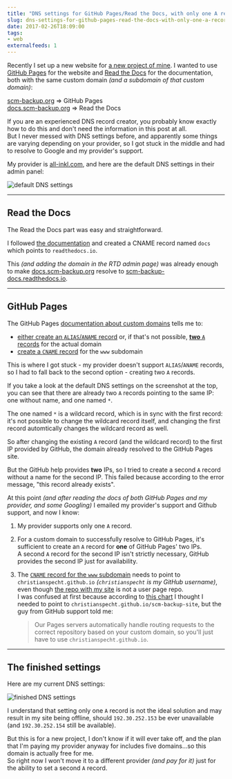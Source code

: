 ```yaml
---
title: "DNS settings for GitHub Pages/Read the Docs, with only one A record"
slug: dns-settings-for-github-pages-read-the-docs-with-only-one-a-record
date: 2017-02-26T18:09:00
tags:
- web
externalfeeds: 1
---
```


Recently I set up a new website for [a new project of mine](http://scm-backup.org). I wanted to use [GitHub Pages](https://pages.github.com/) for the website and [Read the Docs](https://readthedocs.org/) for the documentation, both with the same custom domain *(and a subdomain of that custom domain)*:

[scm-backup.org](http://scm-backup.org) ⇒ GitHub Pages  
[docs.scm-backup.org](http://docs.scm-backup.org) ⇒ Read the Docs

If you are an experienced DNS record creator, you probably know exactly how to do this and don't need the information in this post at all.  
But I never messed with DNS settings before, and apparently some things are varying depending on your provider, so I got stuck in the middle and had to resolve to Google and my provider's support.

My provider is [all-inkl.com](https://all-inkl.com/), and here are the default DNS settings in their admin panel:

![default DNS settings](/img/all-inkl-dns-default.png)

---

## Read the Docs

The Read the Docs part was easy and straightforward. 

I followed [the documentation](http://docs.readthedocs.io/en/latest/alternate_domains.html#cname-support) and created a CNAME record named `docs` which points to `readthedocs.io`.

This *(and adding the domain in the RTD admin page)* was already enough to make 
[docs.scm-backup.org](http://docs.scm-backup.org) resolve to [scm-backup-docs.readthedocs.io](http://scm-backup-docs.readthedocs.io).

---

## GitHub Pages

The GitHub Pages [documentation about custom domains](https://help.github.com/articles/setting-up-an-apex-domain-and-www-subdomain/) tells me to:

- [either create an `ALIAS`/`ANAME` record](https://help.github.com/articles/setting-up-an-apex-domain/#configuring-an-alias-or-aname-record-with-your-dns-provider) or, if that's not possible, [**two** `A` records](https://help.github.com/articles/setting-up-an-apex-domain/#configuring-a-records-with-your-dns-provider) for the actual domain
- [create a `CNAME` record](https://help.github.com/articles/setting-up-a-www-subdomain/) for the `www` subdomain

This is where I got stuck - my provider doesn't support `ALIAS`/`ANAME` records, so I had to fall back to the second option - creating two `A` records.

If you take a look at the default DNS settings on the screenshot at the top, you can see that there are already two `A` records pointing to the same IP: one without name, and one named `*`.

The one named `*` is a wildcard record, which is in sync with the first record: it's not possible to change the wildcard record itself, and changing the first record automtically changes the wildcard record as well.

So after changing the existing `A` record (and the wildcard record) to the first IP provided by GitHub, the domain already resolved to the GitHub Pages site.

But the GitHub help provides **two** IPs, so I tried to create a second `A` record without a name for the second IP. This failed because according to the error message, "this record already exists".

At this point *(and after reading the docs of both GitHub Pages and my provider, and some Googling)* I emailed my provider's support and Github support, and now I know:

1. My provider supports only one `A` record.

1. For a custom domain to successfully resolve to GitHub Pages, it's sufficient to create an `A` record for **one** of GitHub Pages' two IPs.  
  A second `A` record for the second IP isn't strictly necessary, GitHub provides the second IP just for availability.

1. The [`CNAME` record for the `www` subdomain](https://help.github.com/articles/setting-up-a-www-subdomain/) needs to point to `christianspecht.github.io` *(`christianspecht` is my GitHub username)*, even though [the repo with my site](https://github.com/christianspecht/scm-backup-site) is not a user page repo.  
  I was confused at first because according to [this chart](https://help.github.com/articles/custom-domain-redirects-for-github-pages-sites/) I thought I needed to point to `christianspecht.github.io/scm-backup-site`, but the guy from GitHub support told me:

    > Our Pages servers automatically handle routing requests to the correct repository based on your custom domain, so you'll just have to use `christianspecht.github.io`.

---

## The finished settings

Here are my current DNS settings:

![finished DNS settings](/img/all-inkl-dns-finished.png)

I understand that setting only one `A` record is not the ideal solution and may result in my site being offline, should `192.30.252.153` be ever unavailable (and `192.30.252.154` still be available).  

But this is for a new project, I don't know if it will ever take off, and the plan that I'm paying my provider anyway for includes five domains...so this domain is actually free for me.  
So right now I won't move it to a different provider *(and pay for it)* just for the ability to set a second `A` record.
